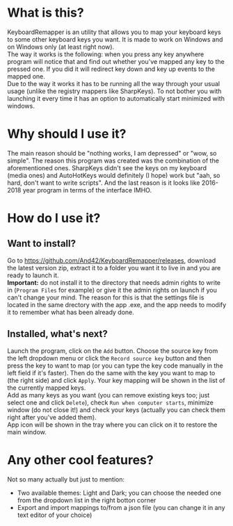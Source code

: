 # What is this?

KeyboardRemapper is an utility that allows you to map your keyboard keys to some other keyboard keys you want. It is made to work on Windows and on Windows only (at least right now).\
The way it works is the following: when you press any key anywhere program will notice that and find out whether you've mapped any key to the pressed one. If you did it will redirect key down and key up events to the mapped one.\
Due to the way it works it has to be running all the way through your usual usage (unlike the registry mappers like SharpKeys). To not bother you with launching it every time it has an option to automatically start minimized with windows.

# Why should I use it?

The main reason should be "nothing works, I am depressed" or "wow, so simple". The reason this program was created was the combination of the aforementioned ones. SharpKeys didn't see the keys on my keyboard (media ones) and AutoHotKeys would definitely (I hope) work but "aah, so hard, don't want to write scripts". And the last reason is it looks like 2016-2018 year program in terms of the interface IMHO.

# How do I use it?

## Want to install?

Go to https://github.com/And42/KeyboardRemapper/releases, download the latest version zip, extract it to a folder you want it to live in and you are ready to launch it.\
**Important:** do not install it to the directory that needs admin rights to write in (`Program Files` for example) or give it the admin rights on launch if you can't change your mind. The reason for this is that the settings file is located in the same drectory with the app .exe, and the app needs to modify it to remember what has been already done.

## Installed, what's next?

Launch the program, click on the `Add` button. Choose the source key from the left dropdown menu or click the `Record source key` button and then press the key to want to map (or you can type the key code manually in the left field if it's faster). Then do the same with the key you want to map to (the right side) and click `Apply`. Your key mapping will be shown in the list of the currently mapped keys.\
Add as many keys as you want (you can remove existing keys too; just select one and click `Delete`), check `Run when computer starts`, minimize window (do not close it!) and check your keys (actually you can check them right after you've added them).\
App icon will be shown in the tray where you can click on it to restore the main window.

# Any other cool features?

Not so many actually but just to mention:
* Two available themes: Light and Dark; you can choose the needed one from the dropdown list in the right botton corner
* Export and import mappings to/from a json file (you can change it in any text editor of your choice)
